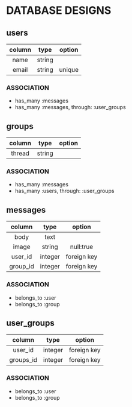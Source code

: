 # DATABASE DESIGNS

## users
| column     | type        | option       |
|:----------:|:-----------:|:------------:|
| name       | string      |              |
| email      | string      | unique       |

### ASSOCIATION
- has_many :messages
- has_many :messages, through: :user_groups

## groups
| column     | type        | option       |
|:----------:|:-----------:|:------------:|
| thread     | string      |              |

### ASSOCIATION
- has_many :messages
- has_many :users, through: :user_groups

## messages
| column     | type        | option       |
|:----------:|:-----------:|:------------:|
| body       | text        |              |
| image      | string      | null:true    |
| user_id    | integer     | foreign key  |
| group_id   | integer     | foreign key  |

### ASSOCIATION
- belongs_to :user
- belongs_to :group

## user_groups
| column     | type        | option       |
|:----------:|:-----------:|:------------:|
| user_id    | integer     | foreign key  |
| groups_id  | integer     | foreign key  |

### ASSOCIATION
- belongs_to :user
- belongs_to :group
